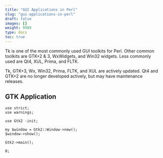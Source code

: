 ```yaml
---
title: "GUI Applications in Perl"
slug: "gui-applications-in-perl"
draft: false
images: []
weight: 9989
type: docs
toc: true
---
```


Tk is one of the most commonly used GUI toolkits for Perl. Other common toolkits are GTK+2 & 3, WxWidgets, and Win32 widgets. Less commonly used are Qt4, XUL, Prima, and FLTK.

Tk, GTK+3, Wx, Win32, Prima, FLTK, and XUL are actively updated. Qt4 and GTK+2 are no longer developed actively, but may have maintenance releases.

## GTK Application
    use strict;
    use warnings;
    
    use Gtk2 -init;
    
    my $window = Gtk2::Window->new();
    $window->show();
    
    Gtk2->main();
    
    0;

